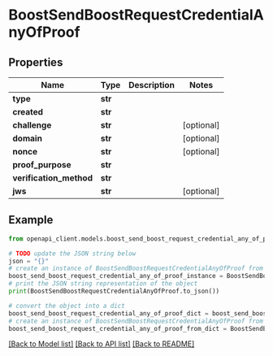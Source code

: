 # BoostSendBoostRequestCredentialAnyOfProof


## Properties

Name | Type | Description | Notes
------------ | ------------- | ------------- | -------------
**type** | **str** |  | 
**created** | **str** |  | 
**challenge** | **str** |  | [optional] 
**domain** | **str** |  | [optional] 
**nonce** | **str** |  | [optional] 
**proof_purpose** | **str** |  | 
**verification_method** | **str** |  | 
**jws** | **str** |  | [optional] 

## Example

```python
from openapi_client.models.boost_send_boost_request_credential_any_of_proof import BoostSendBoostRequestCredentialAnyOfProof

# TODO update the JSON string below
json = "{}"
# create an instance of BoostSendBoostRequestCredentialAnyOfProof from a JSON string
boost_send_boost_request_credential_any_of_proof_instance = BoostSendBoostRequestCredentialAnyOfProof.from_json(json)
# print the JSON string representation of the object
print(BoostSendBoostRequestCredentialAnyOfProof.to_json())

# convert the object into a dict
boost_send_boost_request_credential_any_of_proof_dict = boost_send_boost_request_credential_any_of_proof_instance.to_dict()
# create an instance of BoostSendBoostRequestCredentialAnyOfProof from a dict
boost_send_boost_request_credential_any_of_proof_from_dict = BoostSendBoostRequestCredentialAnyOfProof.from_dict(boost_send_boost_request_credential_any_of_proof_dict)
```
[[Back to Model list]](../README.md#documentation-for-models) [[Back to API list]](../README.md#documentation-for-api-endpoints) [[Back to README]](../README.md)


